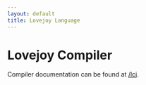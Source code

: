 ```yaml
---
layout: default
title: Lovejoy Language
---
```



# Lovejoy Compiler

Compiler documentation can be found at [/lcj](https://lovejoy-lang.github.io/ljc).


